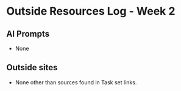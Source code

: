 # Outside Resources Log - Week 2


## AI Prompts
+ None
## Outside sites
+ None other than sources found in Task set links. 